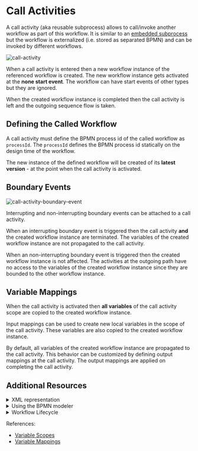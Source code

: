 # Call Activities

A call activity (aka reusable subprocess) allows to call/invoke another workflow as part of this workflow. It is similar to an [embedded subprocess](/bpmn-workflows/embedded-subprocesses/embedded-subprocesses.html) but the workflow is externalized (i.e. stored as separated BPMN) and can be invoked by different workflows.

![call-activity](/bpmn-workflows/call-activities/call-activities-example.png)

When a call activity is entered then a new workflow instance of the referenced workflow is created. The new workflow instance gets activated at the **none start event**. The workflow can have start events of other types but they are ignored.

When the created workflow instance is completed then the call activity is left and the outgoing sequence flow is taken.

## Defining the Called Workflow

A call activity must define the BPMN process id of the called workflow as `processId`. The `processId` defines the BPMN process id statically on the design time of the workflow.

The new instance of the defined workflow will be created of its **latest version** - at the point when the call activity is activated.

## Boundary Events

![call-activity-boundary-event](/bpmn-workflows/call-activities/call-activities-boundary-events.png)

Interrupting and non-interrupting boundary events can be attached to a call activity.

When an interrupting boundary event is triggered then the call activity **and** the created workflow instance are terminated. The variables of the created workflow instance are not propagated to the call activity.

When an non-interrupting boundary event is triggered then the created workflow instance is not affected. The activities at the outgoing path have no access to the variables of the created workflow instance since they are bounded to the other workflow instance.

## Variable Mappings

When the call activity is activated then **all variables** of the call activity scope are copied to the created workflow instance.

Input mappings can be used to create new local variables in the scope of the call activity. These variables are also copied to the created workflow instance.

By default, all variables of the created workflow instance are propagated to the call activity. This behavior can be customized by defining output mappings at the call activity. The output mappings are applied on completing the call activity.

## Additional Resources

<details>
  <summary>XML representation</summary>
  <p>A call activity with static process id:

```xml
<bpmn:callActivity id="task-A" name="A">
  <bpmn:extensionElements>
    <zeebe:calledElement processId="child-process-id" />
  </bpmn:extensionElements>
</bpmn:callActivity>
```

  </p>
</details>

<details>
  <summary>Using the BPMN modeler</summary>
  <p>Adding a call activity with static process id:

![call-activity](/bpmn-workflows/call-activities/bpmn-modeler-call-activity.gif)

  </p>
</details>

<details>
  <summary>Workflow Lifecycle</summary>
  <p>Workflow instance records of a call activity:

<table>
    <tr>
        <th>Intent</th>
        <th>Element Id</th>
        <th>Element Type</th>
    </tr>
    <tr>
        <td>ELEMENT_ACTIVATING</td>
        <td>task-a</td>
        <td>CALL_ACTIVITY</td>
    <tr>
    <tr>
        <td>ELEMENT_ACTIVATED</td>
        <td>task-a</td>
        <td>CALL_ACTIVITY</td>
    <tr>
    <tr>
        <td>ELEMENT_ACTIVATING</td>
        <td>child-process-id</td>
        <td>PROCESS</td>
    <tr>
    <tr>
        <td>ELEMENT_ACTIVATED</td>
        <td>child-process-id</td>
        <td>PROCESS</td>
    <tr>
    <tr>
        <td>...</td>
        <td>...</td>
        <td>...</td>
    <tr>
    <tr>
        <td>ELEMENT_COMPLETED</td>
        <td>child-process-id</td>
        <td>PROCESS</td>
    <tr>
    <tr>
        <td>ELEMENT_COMPLETING</td>
        <td>task-a</td>
        <td>CALL_ACTIVITY</td>
    <tr>
    <tr>
        <td>ELEMENT_COMPLETED</td>
        <td>task-a</td>
        <td>CALL_ACTIVITY</td>
    <tr>
</table>

The workflow instance records of the created workflow instance have a reference to its parent workflow instance (`parentWorkflowInstanceKey`) and the element instance of the call activity (`parentElementInstanceKey`).

  </p>
</details>

References:
* [Variable Scopes](/reference/variables.html#variable-scopes)
* [Variable Mappings](/reference/variables.html#inputoutput-variable-mappings)
